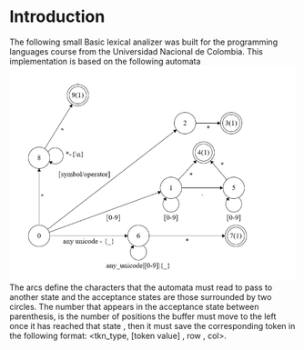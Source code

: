 <style>
  img{
    background-color: white;
  }
</style>


# Introduction
The following small Basic lexical analizer was built for the programming languages course from the Universidad Nacional de Colombia.
This implementation is based on the following automata 
![lexical analyzer automata](lex_automata.png "Title")
The arcs define the characters that the automata must read to pass to another state and the acceptance states are those surrounded by two circles.
The number that appears in the acceptance state between parenthesis, is the number of positions the buffer must move to the left once it has reached that state , then it must save the corresponding token in the following format: <tkn_type, [token value] , row , col>.
